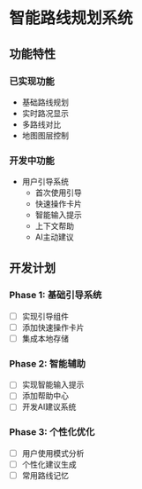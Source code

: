 # 智能路线规划系统

## 功能特性

### 已实现功能
- 基础路线规划
- 实时路况显示
- 多路线对比
- 地图图层控制

### 开发中功能
- 用户引导系统
  - 首次使用引导
  - 快速操作卡片
  - 智能输入提示
  - 上下文帮助
  - AI主动建议

## 开发计划

### Phase 1: 基础引导系统
- [ ] 实现引导组件
- [ ] 添加快速操作卡片
- [ ] 集成本地存储

### Phase 2: 智能辅助
- [ ] 实现智能输入提示
- [ ] 添加帮助中心
- [ ] 开发AI建议系统

### Phase 3: 个性化优化
- [ ] 用户使用模式分析
- [ ] 个性化建议生成
- [ ] 常用路线记忆
